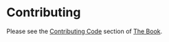 # Contributing

Please see the [Contributing Code](https://bevyengine.org/learn/book/contributing/code/) section of
[The Book](https://bevyengine.org/learn/book/introduction/).
